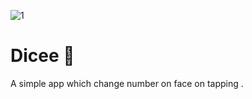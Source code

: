 ![1](https://user-images.githubusercontent.com/83778936/128611944-bd878261-9328-49de-937b-2674f9b956be.png)

# Dicee 🎲

A simple app which change number on face on tapping .
